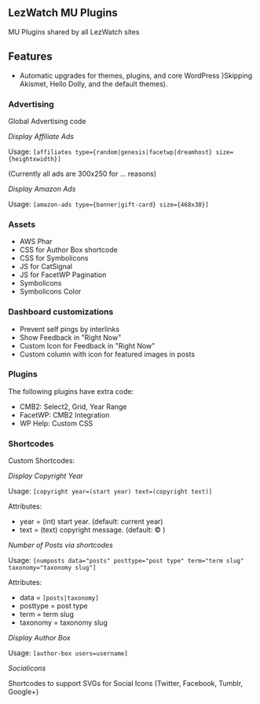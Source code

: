 ## LezWatch MU Plugins

MU Plugins shared by all LezWatch sites

## Features

* Automatic upgrades for themes, plugins, and core WordPress )Skipping Akismet, Hello Dolly, and the default themes).

### Advertising

Global Advertising code

_Display Affiliate Ads_

Usage: `[affiliates type={random|genesis|facetwp|dreamhost} size={heightxwidth}]`

(Currently all ads are 300x250 for ... reasons)

_Display Amazon Ads_

Usage: `[amazon-ads type={banner|gift-card} size={468x30}]`

### Assets

* AWS Phar
* CSS for Author Box shortcode
* CSS for Symbolicons
* JS for CatSignal
* JS for FacetWP Pagination
* Symbolicons
* Symbolicons Color

### Dashboard customizations

* Prevent self pings by interlinks
* Show Feedback in "Right Now"
* Custom Icon for Feedback in "Right Now"
* Custom column with icon for featured images in posts

### Plugins

The following plugins have extra code:

* CMB2: Select2, Grid, Year Range
* FacetWP: CMB2 Integration
* WP Help: Custom CSS

### Shortcodes

Custom Shortcodes:

_Display Copyright Year_

Usage: `[copyright year=(start year) text=(copyright text)]`

Attributes:

* year = (int) start year. (default: current year)
* text = (text) copyright message. (default: &copy; )

_Number of Posts via shortcodes_

Usage: `[numposts data="posts" posttype="post type" term="term slug" taxonomy="taxonomy slug"]`

Attributes:
* data = `[posts|taxonomy]`
* posttype = post type
* term = term slug
* taxonomy = taxonomy slug

_Display Author Box_

Usage: `[author-box users=username]`

_Socialicons_

Shortcodes to support SVGs for Social Icons (Twitter, Facebook, Tumblr, Google+)




